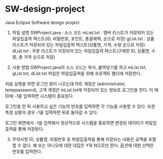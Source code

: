 # SW-design-project
Java Eclipse Software design project

1. 파일 설명
SWProject.java : 소스 코드
mList.txt : 멤버 리스트가 저장되어 있는 파일입출력 텍스트(ID, 비밀번호, 포인트, 총결제액, 순으로 저장)
gList.txt : 상품 리스트가 저장되어 있는 파일입출력 텍스트(상품명, 가격, 수량 순으로 저장)
dList.txt : 주문 리스트가 저장되어 있는 파일입출력 텍스트(구매한 ID, 상품명, 수량, 총 가격 순으로 저장)

2. 사용 방법
SWProject.java의 소스 코드는 복사, 붙여넣기를 하고
mList.txt, gList.txt, dList.txt 파일은 파일입출력을 위해 프로젝트 폴더에 저장한다.

처음 실행을 하면 로그인 창이 나오는데 마트 계정은 (administrator, temppassword),
고객 계정은 mList.txt에 저장되어 있는 정보로 로그인을 한다. 이 때 ID에 -1을 입력하면 시스템이 종료된다.

로그인을 한 뒤 사용하고 싶은 기능의 번호를 입력하면 각 기능을 사용할 수 있다.
또한 특정 상황의 경우 -1을 입력하면 뒤로 돌아갈 수 있다.

로그인 화면에서 -1을 입력해서 정상적으로 시스템을 종료하면 변경된 데이터가 파일입출력을 통해 저장된다.

3. 주의사항
ID, 상품명, 비밀번호 등 파일입출력을 통해 저장되는 내용은 공백을 포함할 수 없다.
예 또는 아니오에 대한 대답은 Y와 N으로만 한다.
옵션에 대한 선택은 번호를 입력한다.
